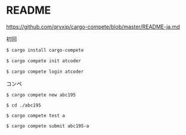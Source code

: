 # README

https://github.com/qryxip/cargo-compete/blob/master/README-ja.md


初回
```bash
$ cargo install cargo-compete

$ cargo compete init atcoder

$ cargo compete login atcoder
```

コンペ
```
$ cargo compete new abc195

$ cd ./abc195

$ cargo compete test a

$ cargo compete submit abc195-a
```

